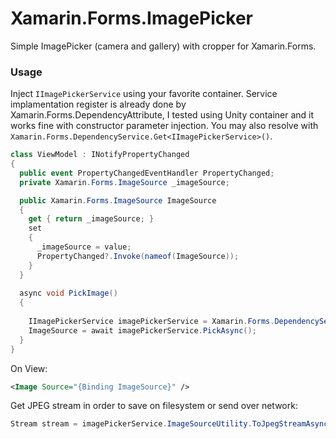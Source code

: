 # Xamarin.Forms.ImagePicker

Simple ImagePicker (camera and gallery) with cropper for Xamarin.Forms.

### Usage

Inject `IImagePickerService` using your favorite container. Service implamentation register is already done by Xamarin.Forms.DependencyAttribute, I tested using Unity container and it works fine with constructor parameter injection. You may also resolve with `Xamarin.Forms.DependencyService.Get<IImagePickerService>()`.

```cs
class ViewModel : INotifyPropertyChanged
{
  public event PropertyChangedEventHandler PropertyChanged;
  private Xamarin.Forms.ImageSource _imageSource;

  public Xamarin.Forms.ImageSource ImageSource 
  { 
    get { return _imageSource; }
    set
    {
      _imageSource = value;
      PropertyChanged?.Invoke(nameof(ImageSource));
    }
  }
  
  async void PickImage() 
  {
    
    IImagePickerService imagePickerService = Xamarin.Forms.DependencyService.Get<IImagePickerService>(); // or by constructor parameter injection
    ImageSource = await imagePickerService.PickAsync();
  }
}
```
On View:
```xml
<Image Source="{Binding ImageSource}" />
```

Get JPEG stream in order to save on filesystem or send over network:

```cs
Stream stream = imagePickerService.ImageSourceUtility.ToJpegStreamAsync(imageSource);
```
